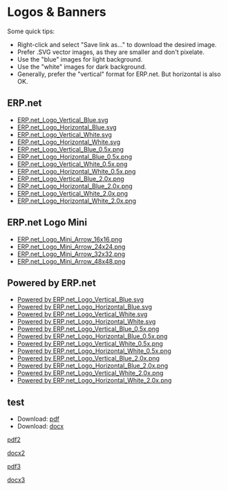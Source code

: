 # Logos & Banners

Some quick tips:

* Right-click and select "Save link as..." to download the desired image.
* Prefer .SVG vector images, as they are smaller and don't pixelate.
* Use the "blue" images for light background.
* Use the "white" images for dark background.
* Generally, prefer the "vertical" format for ERP.net. But horizontal is also OK.

## ERP.net

* [ERP.net_Logo_Vertical_Blue.svg](ERP.net_Logo_Vertical_Blue.svg) 
* [ERP.net_Logo_Horizontal_Blue.svg](ERP.net_Logo_Horizontal_Blue.svg)
* [ERP.net_Logo_Vertical_White.svg](ERP.net_Logo_Vertical_White.svg)
* [ERP.net_Logo_Horizontal_White.svg](ERP.net_Logo_Horizontal_White.svg)
* [ERP.net_Logo_Vertical_Blue_0.5x.png](ERP.net_Logo_Vertical_Blue_0.5x.png)
* [ERP.net_Logo_Horizontal_Blue_0.5x.png](ERP.net_Logo_Horizontal_Blue_0.5x.png)
* [ERP.net_Logo_Vertical_White_0.5x.png](ERP.net_Logo_Vertical_White_0.5x.png)
* [ERP.net_Logo_Horizontal_White_0.5x.png](ERP.net_Logo_Horizontal_White_0.5x.png)
* [ERP.net_Logo_Vertical_Blue_2.0x.png](ERP.net_Logo_Vertical_Blue_2.0x.png)
* [ERP.net_Logo_Horizontal_Blue_2.0x.png](ERP.net_Logo_Horizontal_Blue_2.0x.png)
* [ERP.net_Logo_Vertical_White_2.0x.png](ERP.net_Logo_Vertical_White_2.0x.png)
* [ERP.net_Logo_Horizontal_White_2.0x.png](ERP.net_Logo_Horizontal_White_2.0x.png)

## ERP.net Logo Mini

* [ERP.net_Logo_Mini_Arrow_16x16.png](ERP.net_Logo_Mini_Arrow_16x16.png)
* [ERP.net_Logo_Mini_Arrow_24x24.png](ERP.net_Logo_Mini_Arrow_24x24.png)
* [ERP.net_Logo_Mini_Arrow_32x32.png](ERP.net_Logo_Mini_Arrow_32x32.png)
* [ERP.net_Logo_Mini_Arrow_48x48.png](ERP.net_Logo_Mini_Arrow_48x48.png)
		

## Powered by ERP.net
		

* [Powered by ERP.net_Logo_Vertical_Blue.svg](Powered_by_ERP.net_Logo_Vertical_Blue.svg)
* [Powered by ERP.net_Logo_Horizontal_Blue.svg](Powered_by_ERP.net_Logo_Horizontal_Blue.svg)
* [Powered by ERP.net_Logo_Vertical_White.svg](Powered_by_ERP.net_Logo_Vertical_White.svg)
* [Powered by ERP.net_Logo_Horizontal_White.svg](Powered_by_ERP.net_Logo_Horizontal_White.svg)
* [Powered by ERP.net_Logo_Vertical_Blue_0.5x.png](Powered_by_ERP.net_Logo_Vertical_Blue_0.5x.png)
* [Powered by ERP.net_Logo_Horizontal_Blue_0.5x.png](Powered_by_ERP.net_Logo_Horizontal_Blue_0.5x.png)
* [Powered by ERP.net_Logo_Vertical_White_0.5x.png](Powered_by_ERP.net_Logo_Vertical_White_0.5x.png)
* [Powered by ERP.net_Logo_Horizontal_White_0.5x.png](Powered_by_ERP.net_Logo_Horizontal_White_0.5x.png)
* [Powered by ERP.net_Logo_Vertical_Blue_2.0x.png](Powered_by_ERP.net_Logo_Vertical_Blue_2.0x.png)
* [Powered by ERP.net_Logo_Horizontal_Blue_2.0x.png](Powered_by_ERP.net_Logo_Horizontal_Blue_2.0x.png)
* [Powered by ERP.net_Logo_Vertical_White_2.0x.png](Powered_by_ERP.net_Logo_Vertical_White_2.0x.png)
* [Powered by ERP.net_Logo_Horizontal_White_2.0x.png](Powered_by_ERP.net_Logo_Horizontal_White_2.0x.png)

## test
* Download: [pdf] 
* Download: [docx]

[pdf2](PravilaGS1-V6.pdf)

[docx2](test.docx)

[pdf3](files/PravilaGS1-V6.pdf)

[docx3](files/test.docx)

[pdf]: <https://ErpNetDocs.github.io/info/blob/main/information/logos/PravilaGS1-V6.pdf>
[docx]: <https://github.com/ErpNetDocs/info/blob/main/information/logos/test.docx>


